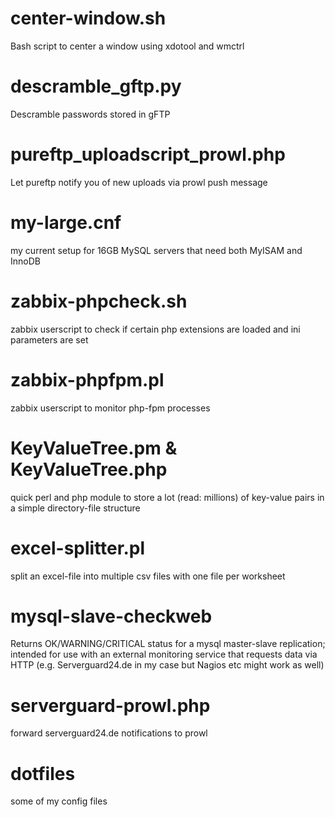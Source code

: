 
# center-window.sh
Bash script to center a window using xdotool and wmctrl

# descramble_gftp.py
Descramble passwords stored in gFTP

# pureftp_uploadscript_prowl.php
Let pureftp notify you of new uploads via prowl push message

# my-large.cnf
my current setup for 16GB MySQL servers that need both MyISAM and InnoDB

# zabbix-phpcheck.sh
zabbix userscript to check if certain php extensions are loaded and ini parameters are set

# zabbix-phpfpm.pl
zabbix userscript to monitor php-fpm processes

# KeyValueTree.pm & KeyValueTree.php
quick perl and php module to store a lot (read: millions) of key-value pairs in a simple directory-file structure

# excel-splitter.pl
split an excel-file into multiple csv files with one file per worksheet

# mysql-slave-checkweb
Returns OK/WARNING/CRITICAL status for a mysql master-slave replication; intended for use with an external monitoring service that requests data via HTTP (e.g. Serverguard24.de in my case but Nagios etc might work as well)

# serverguard-prowl.php
forward serverguard24.de notifications to prowl

# dotfiles
some of my config files

